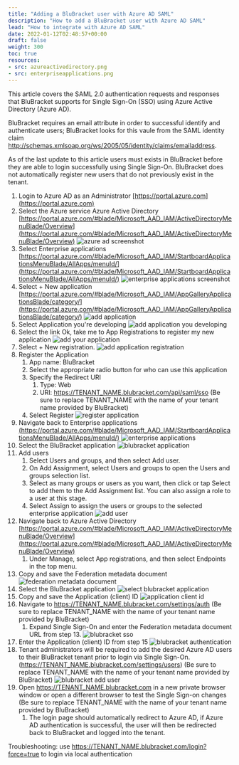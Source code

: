 ```yaml
---
title: "Adding a BluBracket user with Azure AD SAML"
description: "How to add a BluBracket user with Azure AD SAML"
lead: "How to integrate with Azure AD SAML"
date: 2022-01-12T02:48:57+00:00
draft: false
weight: 300
toc: true
resources:
- src: azureactivedirectory.png
- src: enterpriseapplications.png
---
```


This article covers the SAML 2.0 authentication requests and responses that BluBracket supports for Single Sign-On (SSO) using Azure Active Directory (Azure AD).

BluBracket requires an email attribute in order to successful identify and authenticate users; BluBracket looks for this vaule from the SAML identity claim http://schemas.xmlsoap.org/ws/2005/05/identity/claims/emailaddress.

As of the last update to this article users must exists in BluBracket before they are able to login successfully using Single Sign-On.  BluBracket does not automatically register new users that do not previously exist in the tenant.

1. Login to Azure AD as an Administrator [https://portal.azure.com](https://portal.azure.com)
2. Select the Azure service Azure Active Directory [https://portal.azure.com/#blade/Microsoft_AAD_IAM/ActiveDirectoryMenuBlade/Overview](https://portal.azure.com/#blade/Microsoft_AAD_IAM/ActiveDirectoryMenuBlade/Overview)
![azure ad screenshot](azureactivedirectory.png)
3. Select Enterprise applications [https://portal.azure.com/#blade/Microsoft_AAD_IAM/StartboardApplicationsMenuBlade/AllApps/menuId/](https://portal.azure.com/#blade/Microsoft_AAD_IAM/StartboardApplicationsMenuBlade/AllApps/menuId/)
![enterprise applications screenshot](enterpriseapplications.png)
4. Select + New application [https://portal.azure.com/#blade/Microsoft_AAD_IAM/AppGalleryApplicationsBlade/category/](https://portal.azure.com/#blade/Microsoft_AAD_IAM/AppGalleryApplicationsBlade/category/)
![add application](addapplication.png)
5. Select Application you're developing
![add application you developing](applicationyouredeveloping.png)
6. Select the link Ok, take me to App Registrations to register my new application
![add your application](appregistration.png)
7. Select + New registration.
![add application registration](addapplicationregistration.png)
8. Register the Application
   1. App name: BluBracket
   2. Select the appropriate radio button for who can use this application
   3. Specify the Redirect URI
      1. Type: Web
      2. URI: https://TENANT_NAME.blubracket.com/api/saml/sso (Be sure to replace TENANT_NAME with the name of your tenant name provided by BluBracket)
   4. Select Register
   ![register application](registerapplication.png)
9. Navigate back to Enterprise applications [(https://portal.azure.com/#blade/Microsoft_AAD_IAM/StartboardApplicationsMenuBlade/AllApps/menuId/)](https://portal.azure.com/#blade/Microsoft_AAD_IAM/StartboardApplicationsMenuBlade/AllApps/menuId/)
![enterprise applications](enterpriseapplications.png)
10. Select the BluBracket application
![blubracket application](blubracketapplication.png)
11. Add users
    1. Select Users and groups, and then select Add user.
    2. On Add Assignment, select Users and groups to open the Users and groups selection list.
    3. Select as many groups or users as you want, then click or tap Select to add them to the Add Assignment list. You can also assign a role to a user at this stage.
    4. Select Assign to assign the users or groups to the selected enterprise application
![add user](adduser.png)
12. Navigate back to Azure Active Directory [https://portal.azure.com/#blade/Microsoft_AAD_IAM/ActiveDirectoryMenuBlade/Overview](https://portal.azure.com/#blade/Microsoft_AAD_IAM/ActiveDirectoryMenuBlade/Overview)
    1. Under Manage, select App registrations, and then select Endpoints in the top menu.
13. Copy and save the Federation metadata document
![federation metadata document](federationmetadata.png)
14. Select the BluBracket application
![select blubracket application](blubracketapplication2.png)
15. Copy and save the Application (client) ID
![application client id](applicationclientid.png)
16. Navigate to https://TENANT_NAME.blubracket.com/settings/auth (Be sure to replace TENANT_NAME with the name of your tenant name provided by BluBracket)
    1. Expand Single Sign-On and enter the Federation metadata document URL from step 13.
![blubracket sso](blubracketsso.png)
17. Enter the Application (client) ID from step 15
![blubracket authentication](blubracketclientid.png)
18. Tenant administrators will be required to add the desired Azure AD users to their BluBracket tenant prior to login via Single Sign-On. (https://TENANT_NAME.blubracket.com/settings/users) (Be sure to replace TENANT_NAME with the name of your tenant name provided by BluBracket)
![blubracket add user](blubracket-add-user.png)
19. Open https://TENANT_NAME.blubracket.com in a new private browser window or open a different browser to test the Single Sign-on changes (Be sure to replace TENANT_NAME with the name of your tenant name provided by BluBracket)
    1. The login page should automatically redirect to Azure AD, if Azure AD authentication is successful, the user will then be redirected back to BluBracket and logged into the tenant.

Troubleshooting: use https://TENANT_NAME.blubracket.com/login?force=true to login via local authentication
